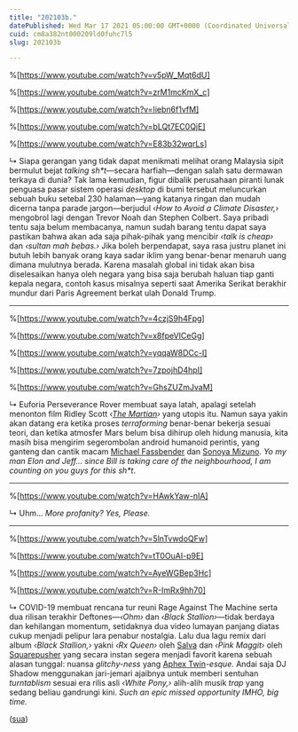 ```yaml
---
title: "202103b."
datePublished: Wed Mar 17 2021 05:00:00 GMT+0000 (Coordinated Universal Time)
cuid: cm8a382nt000209ld0fuhc7l5
slug: 202103b

---
```


%[https://www.youtube.com/watch?v=v5pW_Mqt6dU] 

%[https://www.youtube.com/watch?v=zrM1mcKmX_c] 

%[https://www.youtube.com/watch?v=Iiebn6f1vfM] 

%[https://www.youtube.com/watch?v=bLQt7EC0QjE] 

%[https://www.youtube.com/watch?v=E83b32wqrLs] 

↳ Siapa gerangan yang tidak dapat menikmati melihat orang Malaysia sipit bermulut bejat *talking sh\*t*—secara harfiah—dengan salah satu dermawan terkaya di dunia? Tak lama kemudian, figur dibalik perusahaan piranti lunak penguasa pasar sistem operasi *desktop* di bumi tersebut meluncurkan sebuah buku setebal 230 halaman—yang katanya ringan dan mudah dicerna tanpa parade jargon—berjudul ‹*How to Avoid a Climate Disaster,›* mengobrol lagi dengan Trevor Noah dan Stephen Colbert. Saya pribadi tentu saja belum membacanya, namun sudah barang tentu dapat saya pastikan bahwa akan ada saja pihak-pihak yang mencibir *‹talk is cheap›* dan *‹sultan mah bebas.›* Jika boleh berpendapat, saya rasa justru planet ini butuh lebih banyak orang kaya sadar iklim yang benar-benar menaruh uang dimana mulutnya berada. Karena masalah global ini tidak akan bisa diselesaikan hanya oleh negara yang bisa saja berubah haluan tiap ganti kepala negara, contoh kasus misalnya seperti saat Amerika Serikat berakhir mundur dari Paris Agreement berkat ulah Donald Trump.

---

%[https://www.youtube.com/watch?v=4czjS9h4Fpg] 

%[https://www.youtube.com/watch?v=x8fpeVICeGg] 

%[https://www.youtube.com/watch?v=yqqaW8DCc-I] 

%[https://www.youtube.com/watch?v=7zpojhD4hpI] 

%[https://www.youtube.com/watch?v=GhsZUZmJvaM] 

↳ Euforia Perseverance Rover membuat saya latah, apalagi setelah menonton film Ridley Scott *‹*[*The Martian*](https://www.youtube.com/watch?v=ej3ioOneTy8)*›* yang utopis itu. Namun saya yakin akan datang era ketika proses *terraforming* benar-benar bekerja sesuai teori, dan ketika atmosfer Mars belum bisa dihirup oleh hidung manusia, kita masih bisa mengirim segerombolan android humanoid perintis, yang ganteng dan cantik macam [Michael Fassbender](https://www.youtube.com/watch?v=34cEo0VhfGE) dan [Sonoya Mizuno](https://www.youtube.com/watch?v=s-HiQ9K2uf4). *Yo my man Elon and Jeff... since Bill is taking care of the neighbourhood, I am counting on you guys for this sh\*t*.

---

%[https://www.youtube.com/watch?v=HAwkYaw-nIA] 

↳ Uhm... *More profanity? Yes, Please.*

---

%[https://www.youtube.com/watch?v=5lnTvwdoQFw] 

%[https://www.youtube.com/watch?v=tT0OuAI-p9E] 

%[https://www.youtube.com/watch?v=AyeWGBep3Hc] 

%[https://www.youtube.com/watch?v=R-ImRx9hh70] 

↳ COVID-19 membuat rencana tur reuni Rage Against The Machine serta dua rilisan terakhir Deftones—*‹Ohm›* dan *‹Black Stallion›*—tidak berdaya dan kehilangan momentum, setidaknya dua video lumayan panjang diatas cukup menjadi pelipur lara penabur nostalgia. Lalu dua lagu remix dari album *‹Black Stallion,›* yakni *‹Rx Queen›* oleh [Salva](https://en.wikipedia.org/wiki/Salva_\(music_producer\)) dan *‹Pink Maggit›* oleh [Squarepusher](https://en.wikipedia.org/wiki/Squarepusher) yang secara instan segera menjadi favorit karena sebuah alasan tunggal: nuansa *glitchy-ness* yang [Aphex Twin](https://en.wikipedia.org/wiki/Aphex_Twin)*\-esque.* Andai saja DJ Shadow menggunakan jari-jemari ajaibnya untuk memberi sentuhan *turntablism* sesuai era rilis asli *‹White Pony,›* alih-alih musik *trap* yang sedang beliau gandrungi kini. *Such an epic missed opportunity IMHO, big time.*

([sua](https://sua.ist))